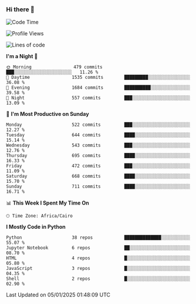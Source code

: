 ### Hi there 👋

<!--
**AMR-KELEG/AMR-KELEG** is a ✨ _special_ ✨ repository because its `README.md` (this file) appears on your GitHub profile.

Here are some ideas to get you started:

- 🔭 I’m currently working on ...
- 🌱 I’m currently learning ...
- 👯 I’m looking to collaborate on ...
- 🤔 I’m looking for help with ...
- 💬 Ask me about ...
- 📫 How to reach me: ...
- 😄 Pronouns: ...
- ⚡ Fun fact: ...
-->

<!--START_SECTION:waka-->
![Code Time](http://img.shields.io/badge/Code%20Time-0%20secs-blue)

![Profile Views](http://img.shields.io/badge/Profile%20Views-0-blue)

![Lines of code](https://img.shields.io/badge/From%20Hello%20World%20I%27ve%20Written-25.7%20million%20lines%20of%20code-blue)

**I'm a Night 🦉** 

```text
🌞 Morning                479 commits         ███░░░░░░░░░░░░░░░░░░░░░░   11.26 % 
🌆 Daytime                1535 commits        █████████░░░░░░░░░░░░░░░░   36.08 % 
🌃 Evening                1684 commits        ██████████░░░░░░░░░░░░░░░   39.58 % 
🌙 Night                  557 commits         ███░░░░░░░░░░░░░░░░░░░░░░   13.09 % 
```
📅 **I'm Most Productive on Sunday** 

```text
Monday                   522 commits         ███░░░░░░░░░░░░░░░░░░░░░░   12.27 % 
Tuesday                  644 commits         ████░░░░░░░░░░░░░░░░░░░░░   15.14 % 
Wednesday                543 commits         ███░░░░░░░░░░░░░░░░░░░░░░   12.76 % 
Thursday                 695 commits         ████░░░░░░░░░░░░░░░░░░░░░   16.33 % 
Friday                   472 commits         ███░░░░░░░░░░░░░░░░░░░░░░   11.09 % 
Saturday                 668 commits         ████░░░░░░░░░░░░░░░░░░░░░   15.70 % 
Sunday                   711 commits         ████░░░░░░░░░░░░░░░░░░░░░   16.71 % 
```


📊 **This Week I Spent My Time On** 

```text
🕑︎ Time Zone: Africa/Cairo
```

**I Mostly Code in Python** 

```text
Python                   38 repos            ██████████████░░░░░░░░░░░   55.07 % 
Jupyter Notebook         6 repos             ██░░░░░░░░░░░░░░░░░░░░░░░   08.70 % 
HTML                     4 repos             █░░░░░░░░░░░░░░░░░░░░░░░░   05.80 % 
JavaScript               3 repos             █░░░░░░░░░░░░░░░░░░░░░░░░   04.35 % 
Shell                    2 repos             █░░░░░░░░░░░░░░░░░░░░░░░░   02.90 % 
```




 Last Updated on 05/01/2025 01:48:09 UTC
<!--END_SECTION:waka-->
